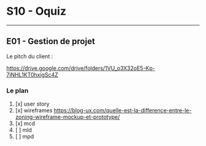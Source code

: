 # S10 - Oquiz

---

## E01 - Gestion de projet

Le pitch du client :

<https://drive.google.com/drive/folders/1VU_o3X32oE5-Kp-7jNHL1KT0hxigSc4Z>

### Le plan

1. [x] user story
2. [x] wireframes <https://blog-ux.com/quelle-est-la-difference-entre-le-zoning-wireframe-mockup-et-prototype/>
3. [x] mcd
4. [ ] mld
5. [ ] mpd
